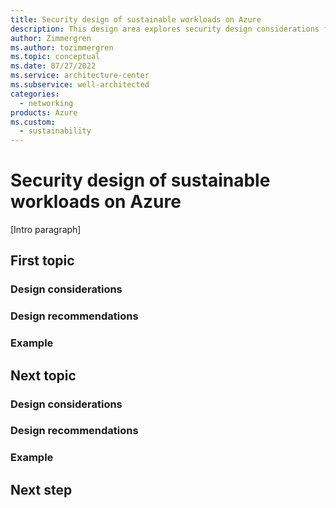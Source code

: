 ```yaml
---
title: Security design of sustainable workloads on Azure
description: This design area explores security design considerations for sustainable workloads on Azure.
author: Zimmergren
ms.author: tozimmergren
ms.topic: conceptual
ms.date: 07/27/2022
ms.service: architecture-center
ms.subservice: well-architected
categories: 
  - networking
products: Azure
ms.custom:
  - sustainability
---
```


# Security design of sustainable workloads on Azure

[Intro paragraph]

## First topic

### Design considerations

### Design recommendations

### Example

## Next topic

### Design considerations

### Design recommendations

### Example

## Next step
